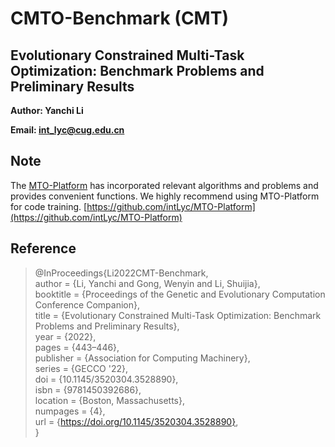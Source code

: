 # CMTO-Benchmark (CMT)

## Evolutionary Constrained Multi-Task Optimization: Benchmark Problems and Preliminary Results

**Author: Yanchi Li**

**Email: int_lyc@cug.edu.cn**


## Note

The [MTO-Platform](https://github.com/intLyc/MTO-Platform) has incorporated relevant algorithms and problems and provides convenient functions. We highly recommend using MTO-Platform for code training. [https://github.com/intLyc/MTO-Platform](https://github.com/intLyc/MTO-Platform)


## Reference

> @InProceedings{Li2022CMT-Benchmark,  
>     author    = {Li, Yanchi and Gong, Wenyin and Li, Shuijia},  
>     booktitle = {Proceedings of the Genetic and Evolutionary Computation Conference Companion},  
>     title     = {Evolutionary Constrained Multi-Task Optimization: Benchmark Problems and Preliminary Results},  
>     year      = {2022},  
>     pages     = {443–446},  
>     publisher = {Association for Computing Machinery},  
>     series    = {GECCO '22},  
>     doi       = {10.1145/3520304.3528890},  
>     isbn      = {9781450392686},  
>     location  = {Boston, Massachusetts},  
>     numpages  = {4},  
>     url       = {https://doi.org/10.1145/3520304.3528890},  
> }  
